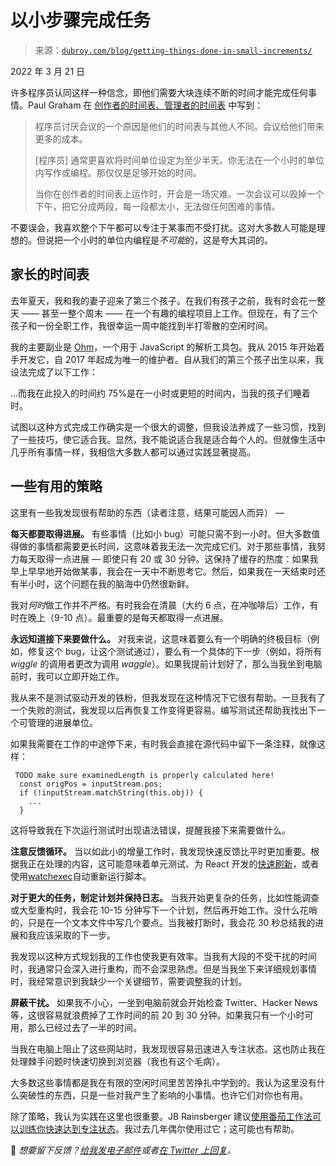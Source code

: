 <!--yml

类别: 未分类

日期: 2024 年 5 月 27 日 14:23:39

-->

# 以小步骤完成任务

> 来源：[`dubroy.com/blog/getting-things-done-in-small-increments/`](https://dubroy.com/blog/getting-things-done-in-small-increments/)

2022 年 3 月 21 日

许多程序员认同这样一种信念，即他们需要大块连续不断的时间才能完成任何事情。Paul Graham 在 [创作者的时间表、管理者的时间表](http://www.paulgraham.com/articles.html) 中写到：

> 程序员讨厌会议的一个原因是他们的时间表与其他人不同。会议给他们带来更多的成本。
> 
> [程序员] 通常更喜欢将时间单位设定为至少半天。你无法在一个小时的单位内写作或编程。那仅仅是足够开始的时间。
> 
> 当你在创作者的时间表上运作时，开会是一场灾难。一次会议可以毁掉一个下午，把它分成两段，每一段都太小，无法做任何困难的事情。

不要误会，我喜欢整个下午都可以专注于某事而不受打扰。这对大多数人可能是理想的。但说把一个小时的单位内编程是*不可能*的，这是夸大其词的。

## 家长的时间表

去年夏天，我和我的妻子迎来了第三个孩子。在我们有孩子之前，我有时会花一整天 —— 甚至一整个周末 —— 在一个有趣的编程项目上工作。但现在，有了三个孩子和一份全职工作，我很幸运一周中能找到半打零散的空闲时间。

我的主要副业是 [Ohm](https://ohmjs.org)，一个用于 JavaScript 的解析工具包。我从 2015 年开始着手开发它，自 2017 年起成为唯一的维护者。自从我们的第三个孩子出生以来，我设法完成了以下工作：

…而我在此投入的时间约 75%是在一小时或更短的时间内，当我的孩子们睡着时。

试图以这种方式完成工作确实是一个很大的调整，但我设法养成了一些习惯，找到了一些技巧，使它适合我。显然，我不能说适合我是适合每个人的。但就像生活中几乎所有事情一样，我相信大多数人都可以通过实践显著提高。

## 一些有用的策略

这里有一些我发现很有帮助的东西（读者注意，结果可能因人而异） —

**每天都要取得进展。** 有些事情（比如小 bug）可能只需不到一小时。但大多数值得做的事情都需要更长时间，这意味着我无法一次完成它们。对于那些事情，我努力每天取得一点进展 — 即使只有 20 或 30 分钟。这保持了缓存的热度：如果我早上早早地开始做某事，我会在一天中不断思考它。然后，如果我在一天结束时还有半小时，这个问题在我的脑海中仍然很新鲜。

我对*何时*做工作并不严格。有时我会在清晨（大约 6 点，在冲咖啡后）工作，有时在晚上（9-10 点）。最重要的是每天都取得一点进展。

**永远知道接下来要做什么。** 对我来说，这意味着要么有一个明确的终极目标（例如，修复这个 bug，让这个测试通过），要么有一个具体的下一步（例如，将所有 *wiggle* 的调用者更改为调用 *waggle*）。如果我提前计划好了，那么当我坐到电脑前时，我可以立即开始工作。

我从来不是测试驱动开发的铁粉，但我发现在这种情况下它很有帮助。一旦我有了一个失败的测试，我发现以后再恢复工作变得更容易。编写测试还帮助我找出下一个可管理的进展单位。

如果我需要在工作的中途停下来，有时我会直接在源代码中留下一条注释，就像这样：

```
 TODO make sure examinedLength is properly calculated here!
  const origPos = inputStream.pos;
  if (!inputStream.matchString(this.obj)) {
    ...
  }
```

这将导致我在下次运行测试时出现语法错误，提醒我接下来需要做什么。

**注意反馈循环。** 当以如此小的增量工作时，我发现快速反馈比平时更加重要。根据我正在处理的内容，这可能意味着单元测试、为 React 开发的[快速刷新](https://github.com/pmmmwh/react-refresh-webpack-plugin)，或者使用[watchexec](https://github.com/watchexec/watchexec)自动重新运行脚本。

**对于更大的任务，制定计划并保持日志。** 当我开始更复杂的任务，比如性能调查或大型重构时，我会花 10-15 分钟写下一个计划，然后再开始工作。没什么花哨的，只是在一个文本文件中写几个要点。当我被打断时，我会花 30 秒总结我的进展和我应该采取的下一步。

我发现以这种方式规划我的工作也使我更有效率。当我有大段的不受干扰的时间时，我通常只会深入进行重构，而不会深思熟虑。但是当我坐下来详细规划事情时，我经常意识到我缺少一个关键细节，需要调整我的计划。

**屏蔽干扰。** 如果我不小心，一坐到电脑前就会开始检查 Twitter、Hacker News 等，这很容易就浪费掉了工作时间的前 20 到 30 分钟。如果我只有一个小时可用，那么已经过去了一半的时间。

当我在电脑上阻止了这些网站时，我发现很容易迅速进入专注状态。这也防止我在处理棘手问题时快速切换到浏览器（我也有这个毛病）。

大多数这些事情都是我在有限的空闲时间里苦苦挣扎中学到的。我认为这里没有什么突破性的东西，只是一些对我产生了影响的小事情。也许它们对你也有用。

除了策略，我认为实践在这里也很重要。JB Rainsberger 建议[使用番茄工作法可以训练你快速达到专注状态](https://twitter.com/jbrains/status/1504836590941655046)。我过去几年偶尔使用过它；这可能也有帮助。

💬 *想要留下反馈？[给我发电子邮件](https://dubroy.com/blog/about/#contact)或者[在 Twitter 上回复](https://twitter.com/dubroy/status/1505904560736374787)。*
